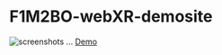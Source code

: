 # F1M2BO-webXR-demosite
![screenshots](/screenshot/screenshot.jpg) ...
[Demo](https://schw.hosts1.ma-cloud.nl/webxr/)

